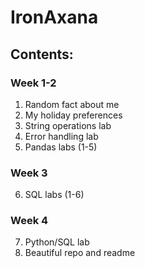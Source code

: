 # IronAxana

## Contents:

### Week 1-2
1. Random fact about me
2. My holiday preferences
3. String operations lab
4. Error handling lab
5. Pandas labs (1-5)

### Week 3
6. SQL labs (1-6)

### Week 4
7. Python/SQL lab
8. Beautiful repo and readme
